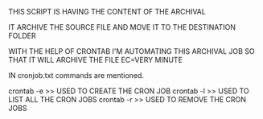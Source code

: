 THIS SCRIPT IS HAVING THE CONTENT OF THE ARCHIVAL 

IT ARCHIVE THE SOURCE FILE AND MOVE IT TO THE DESTINATION FOLDER

WITH THE HELP OF CRONTAB I'M AUTOMATING THIS ARCHIVAL JOB SO THAT IT WILL ARCHIVE THE FILE EC=VERY MINUTE

IN cronjob.txt commands are mentioned.

crontab -e >> USED TO CREATE THE CRON JOB
crontab -l >> USED TO LIST ALL THE CRON JOBS
crontab -r >> USED TO REMOVE THE CRON JOBS 
